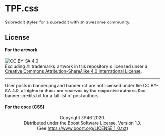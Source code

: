 # TPF.css  
 
Subreddit styles for a [subreddit](https://reddit.com/r/thatpeelingfeeling) with an awesome community.  
  
## License  
  
#### For the artwork  
 
![CC BY-SA 4.0](https://i.creativecommons.org/l/by-sa/4.0/88x31.png)  
Excluding all trademarks, artwork in this repository is licensed under a [Creative Commons Attribution-ShareAlike 4.0 International License](http://creativecommons.org/licenses/by-sa/4.0/).  
<hr>
User posts in banner.png and banner.xcf are not licensed under the CC BY-SA 4.0, all rights to those are reserved by the respective authors.  
See banner-credits.txt for a full list of post authors.
  
#### For the code (CSS)  

<center>  
Copyright SP46 2020.<br>
Distributed under the Boost Software License, Version 1.0.<br>
(See <a href="https://www.boost.org/LICENSE_1_0.txt">https://www.boost.org/LICENSE_1_0.txt</a>)  
</center>